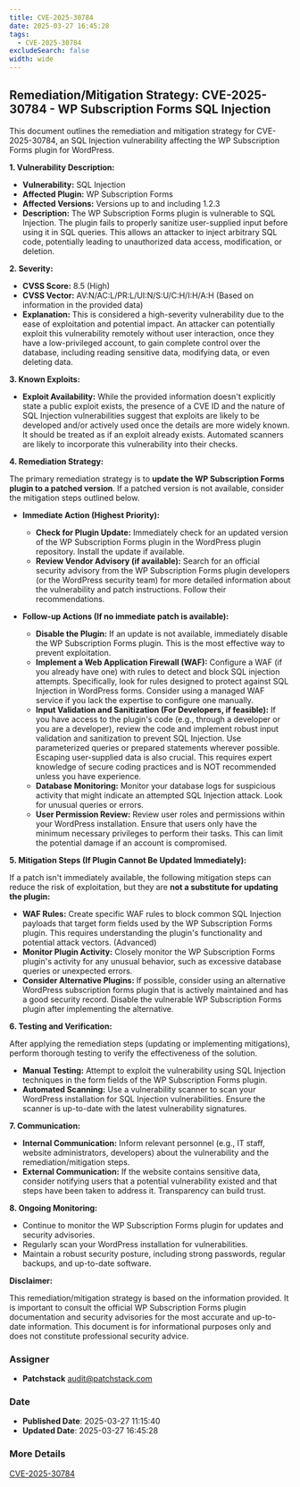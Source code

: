 ```yaml
---
title: CVE-2025-30784
date: 2025-03-27 16:45:28
tags:
  - CVE-2025-30784
excludeSearch: false
width: wide
---
```


## Remediation/Mitigation Strategy: CVE-2025-30784 - WP Subscription Forms SQL Injection

This document outlines the remediation and mitigation strategy for CVE-2025-30784, an SQL Injection vulnerability affecting the WP Subscription Forms plugin for WordPress.

**1. Vulnerability Description:**

*   **Vulnerability:** SQL Injection
*   **Affected Plugin:** WP Subscription Forms
*   **Affected Versions:** Versions up to and including 1.2.3
*   **Description:** The WP Subscription Forms plugin is vulnerable to SQL Injection.  The plugin fails to properly sanitize user-supplied input before using it in SQL queries.  This allows an attacker to inject arbitrary SQL code, potentially leading to unauthorized data access, modification, or deletion.

**2. Severity:**

*   **CVSS Score:** 8.5 (High)
*   **CVSS Vector:** AV:N/AC:L/PR:L/UI:N/S:U/C:H/I:H/A:H (Based on information in the provided data)
*   **Explanation:** This is considered a high-severity vulnerability due to the ease of exploitation and potential impact.  An attacker can potentially exploit this vulnerability remotely without user interaction, once they have a low-privileged account, to gain complete control over the database, including reading sensitive data, modifying data, or even deleting data.

**3. Known Exploits:**

*   **Exploit Availability:** While the provided information doesn't explicitly state a public exploit exists, the presence of a CVE ID and the nature of SQL Injection vulnerabilities suggest that exploits are likely to be developed and/or actively used once the details are more widely known.  It should be treated as if an exploit already exists.  Automated scanners are likely to incorporate this vulnerability into their checks.

**4. Remediation Strategy:**

The primary remediation strategy is to **update the WP Subscription Forms plugin to a patched version**.  If a patched version is not available, consider the mitigation steps outlined below.

*   **Immediate Action (Highest Priority):**
    *   **Check for Plugin Update:**  Immediately check for an updated version of the WP Subscription Forms plugin in the WordPress plugin repository.  Install the update if available.
    *   **Review Vendor Advisory (if available):**  Search for an official security advisory from the WP Subscription Forms plugin developers (or the WordPress security team) for more detailed information about the vulnerability and patch instructions.  Follow their recommendations.

*   **Follow-up Actions (If no immediate patch is available):**
    *   **Disable the Plugin:** If an update is not available, immediately disable the WP Subscription Forms plugin.  This is the most effective way to prevent exploitation.
    *   **Implement a Web Application Firewall (WAF):**  Configure a WAF (if you already have one) with rules to detect and block SQL injection attempts.  Specifically, look for rules designed to protect against SQL Injection in WordPress forms. Consider using a managed WAF service if you lack the expertise to configure one manually.
    *   **Input Validation and Sanitization (For Developers, if feasible):** If you have access to the plugin's code (e.g., through a developer or you are a developer), review the code and implement robust input validation and sanitization to prevent SQL Injection.  Use parameterized queries or prepared statements wherever possible.  Escaping user-supplied data is also crucial. This requires expert knowledge of secure coding practices and is NOT recommended unless you have experience.
    *   **Database Monitoring:**  Monitor your database logs for suspicious activity that might indicate an attempted SQL Injection attack.  Look for unusual queries or errors.
    *   **User Permission Review:** Review user roles and permissions within your WordPress installation. Ensure that users only have the minimum necessary privileges to perform their tasks. This can limit the potential damage if an account is compromised.

**5. Mitigation Steps (If Plugin Cannot Be Updated Immediately):**

If a patch isn't immediately available, the following mitigation steps can reduce the risk of exploitation, but they are **not a substitute for updating the plugin:**

*   **WAF Rules:**  Create specific WAF rules to block common SQL Injection payloads that target form fields used by the WP Subscription Forms plugin.  This requires understanding the plugin's functionality and potential attack vectors. (Advanced)
*   **Monitor Plugin Activity:** Closely monitor the WP Subscription Forms plugin's activity for any unusual behavior, such as excessive database queries or unexpected errors.
*   **Consider Alternative Plugins:**  If possible, consider using an alternative WordPress subscription forms plugin that is actively maintained and has a good security record.  Disable the vulnerable WP Subscription Forms plugin after implementing the alternative.

**6. Testing and Verification:**

After applying the remediation steps (updating or implementing mitigations), perform thorough testing to verify the effectiveness of the solution.

*   **Manual Testing:**  Attempt to exploit the vulnerability using SQL Injection techniques in the form fields of the WP Subscription Forms plugin.
*   **Automated Scanning:**  Use a vulnerability scanner to scan your WordPress installation for SQL Injection vulnerabilities.  Ensure the scanner is up-to-date with the latest vulnerability signatures.

**7. Communication:**

*   **Internal Communication:**  Inform relevant personnel (e.g., IT staff, website administrators, developers) about the vulnerability and the remediation/mitigation steps.
*   **External Communication:** If the website contains sensitive data, consider notifying users that a potential vulnerability existed and that steps have been taken to address it.  Transparency can build trust.

**8. Ongoing Monitoring:**

*   Continue to monitor the WP Subscription Forms plugin for updates and security advisories.
*   Regularly scan your WordPress installation for vulnerabilities.
*   Maintain a robust security posture, including strong passwords, regular backups, and up-to-date software.

**Disclaimer:**

This remediation/mitigation strategy is based on the information provided. It is important to consult the official WP Subscription Forms plugin documentation and security advisories for the most accurate and up-to-date information. This document is for informational purposes only and does not constitute professional security advice.

### Assigner
- **Patchstack** <audit@patchstack.com>

### Date
- **Published Date**: 2025-03-27 11:15:40
- **Updated Date**: 2025-03-27 16:45:28

### More Details
[CVE-2025-30784](https://www.cvedetails.com/cve/CVE-2025-30784)